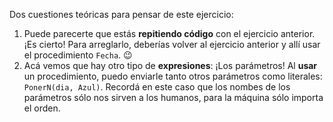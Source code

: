 Dos cuestiones teóricas para pensar de este ejercicio:

1. Puede parecerte que estás **repitiendo código** con el ejercicio anterior. ¡Es cierto! Para arreglarlo, deberías volver al ejercicio anterior y allí usar el procedimiento `Fecha`. :wink:
2. Acá vemos que hay otro tipo de **expresiones**: ¡Los parámetros! Al **usar** un procedimiento, puedo enviarle tanto otros parámetros como literales: `PonerN(dia, Azul)`. Recordá en este caso que los nombes de los parámetros sólo nos sirven a los humanos, para la máquina sólo importa el orden.

